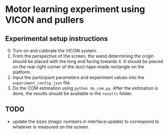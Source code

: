 # Motor learning experiment using VICON and pullers

## Experimental setup instructions

0. Turn on and calibrate the VICON system.
1. From the perspective of the screen, the wand determining the origin should be placed with the long end facing towards it. It should be placed on the rear right corner of the duct-tape-made rectangle on the platform.
2. Input the participant parameters and experiment values into the `experiment_config.json` file.
3. Do the COM estimation using `python do_com.py`. After the estimation is done, the results should be available in the `results` folder.

## TODO

- update the sizes (magic numbers in interface:update) to correspond to whatever is measured on the screen.